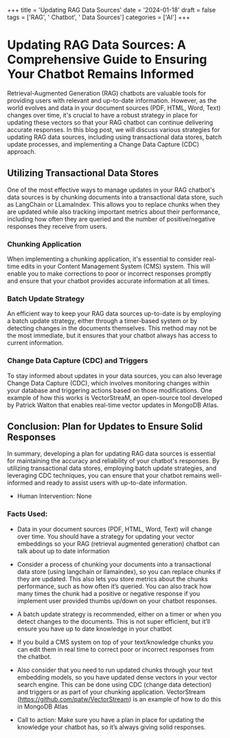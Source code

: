 
+++
title = 'Updating RAG Data Sources'
date = '2024-01-18'
draft = false
tags = ['RAG', ' Chatbot', ' Data Sources']
categories = ['AI']
+++

 # Updating RAG Data Sources: A Comprehensive Guide to Ensuring Your Chatbot Remains Informed

Retrieval-Augmented Generation (RAG) chatbots are valuable tools for providing users with relevant and up-to-date information. However, as the world evolves and data in your document sources (PDF, HTML, Word, Text) changes over time, it's crucial to have a robust strategy in place for updating these vectors so that your RAG chatbot can continue delivering accurate responses. In this blog post, we will discuss various strategies for updating RAG data sources, including using transactional data stores, batch update processes, and implementing a Change Data Capture (CDC) approach.

## Utilizing Transactional Data Stores

One of the most effective ways to manage updates in your RAG chatbot's data sources is by chunking documents into a transactional data store, such as LangChain or LLamaIndex. This allows you to replace chunks when they are updated while also tracking important metrics about their performance, including how often they are queried and the number of positive/negative responses they receive from users.

### Chunking Application

When implementing a chunking application, it's essential to consider real-time edits in your Content Management System (CMS) system. This will enable you to make corrections to poor or incorrect responses promptly and ensure that your chatbot provides accurate information at all times.

### Batch Update Strategy

An efficient way to keep your RAG data sources up-to-date is by employing a batch update strategy, either through a timer-based system or by detecting changes in the documents themselves. This method may not be the most immediate, but it ensures that your chatbot always has access to current information.

### Change Data Capture (CDC) and Triggers

To stay informed about updates in your data sources, you can also leverage Change Data Capture (CDC), which involves monitoring changes within your database and triggering actions based on those modifications. One example of how this works is VectorStreaM, an open-source tool developed by Patrick Walton that enables real-time vector updates in MongoDB Atlas.

## Conclusion: Plan for Updates to Ensure Solid Responses

In summary, developing a plan for updating RAG data sources is essential for maintaining the accuracy and reliability of your chatbot's responses. By utilizing transactional data stores, employing batch update strategies, and leveraging CDC techniques, you can ensure that your chatbot remains well-informed and ready to assist users with up-to-date information.
 * Human Intervention: None

### Facts Used:
* Data in your document sources (PDF, HTML, Word, Text) will change over time.  You should have a strategy for updating your vector embeddings so your RAG (retrieval augmented generation) chatbot can talk about up to date information
* Consider a process of chunking your documents into a transactional data store (using langchain or llamaindex), so you can replace chunks if they are updated.  This also lets you store metrics about the chunks performance, such as how often it’s queried.  You can also track how many times the chunk had  a positive or negative response if you implement user provided thumbs up/down on your chatbot responses.
* A batch update strategy is recommended, either on a timer or when you detect changes to the documents.  This is not super efficient, but it’ll ensure you have up to date knowledge in your chatbot
* If you build a CMS system on top of your text/knowledge chunks you can edit them in real time to correct poor or incorrect responses from the chatbot.
* Also consider that you need to run updated chunks through your text embedding models, so you have updated dense vectors in your vector search engine.  This can be done using CDC (change data detection) and triggers or as part of your chunking application.  VectorStream (https://github.com/patw/VectorStream) is an example of how to do this in MongoDB Atlas
* Call to action:  Make sure you have a plan in place for updating the knowledge your chatbot has, so it’s always giving solid responses.
